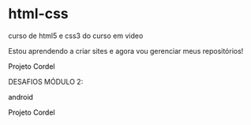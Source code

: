 # html-css
 curso de html5 e css3 do curso em video

Estou aprendendo a criar sites e agora vou gerenciar meus repositórios!

<style>
    a{
        color: black;
        text-decoration: none;
    }
    a:hover{
        text-decoration: underline;
    }
</style>

<a href="https://guilhermegarcia-5.github.io/html-css/">Projeto Cordel</a>

DESAFIOS MÓDULO 2:

<a href="https://guilhermegarcia-5.github.io/html-css/desafios/m%C3%B3dulo2/desafio010/android.html" target="_blank">android</a>

<a href="http://127.0.0.1:5500/desafios/m%C3%B3dulo2/desafio012/index.html" target="_blank">Projeto Cordel</a>
